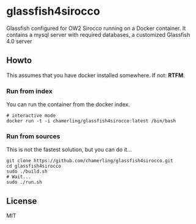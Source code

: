 # glassfish4sirocco

Glassfish configured for OW2 Sirocco running on a Docker container.
It contains a mysql server with required databases, a customized Glassfish 4.0 server

## Howto

This assumes that you have docker installed somewhere. If not: **RTFM**.

### Run from index

You can run the container from the docker index. 

    # interactive mode
    docker run -t -i chamerling/glassfish4sirocco:latest /bin/bash

### Run from sources

This is not the fastest solution, but you can do it...

    git clone https://github.com/chamerling/glassfish4sirocco.git
    cd glassfish4sirocco
    sudo ./build.sh
    # Wait...
    sudo ./run.sh

## License

MIT
